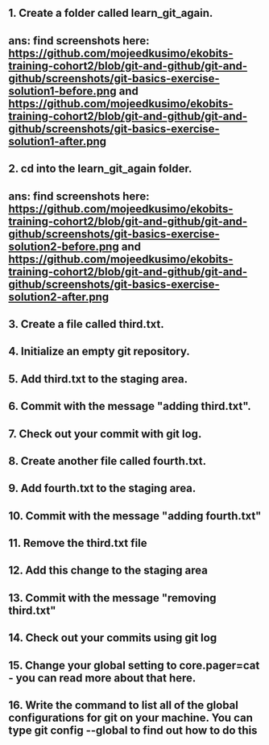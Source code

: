 ## 1. Create a folder called learn_git_again.
## ans: find screenshots here: https://github.com/mojeedkusimo/ekobits-training-cohort2/blob/git-and-github/git-and-github/screenshots/git-basics-exercise-solution1-before.png and https://github.com/mojeedkusimo/ekobits-training-cohort2/blob/git-and-github/git-and-github/screenshots/git-basics-exercise-solution1-after.png

## 2. cd into the learn_git_again folder.
## ans: find screenshots here: https://github.com/mojeedkusimo/ekobits-training-cohort2/blob/git-and-github/git-and-github/screenshots/git-basics-exercise-solution2-before.png and https://github.com/mojeedkusimo/ekobits-training-cohort2/blob/git-and-github/git-and-github/screenshots/git-basics-exercise-solution2-after.png 

## 3. Create a file called third.txt.
## 4. Initialize an empty git repository.
## 5. Add third.txt to the staging area.
## 6. Commit with the message "adding third.txt".
## 7. Check out your commit with git log.
## 8. Create another file called fourth.txt.
## 9. Add fourth.txt to the staging area.
## 10. Commit with the message "adding fourth.txt"
## 11. Remove the third.txt file
## 12. Add this change to the staging area
## 13. Commit with the message "removing third.txt"
## 14. Check out your commits using git log
## 15. Change your global setting to core.pager=cat - you can read more about that here.
## 16. Write the command to list all of the global configurations for git on your machine. You can type git config --global to find out how to do this
